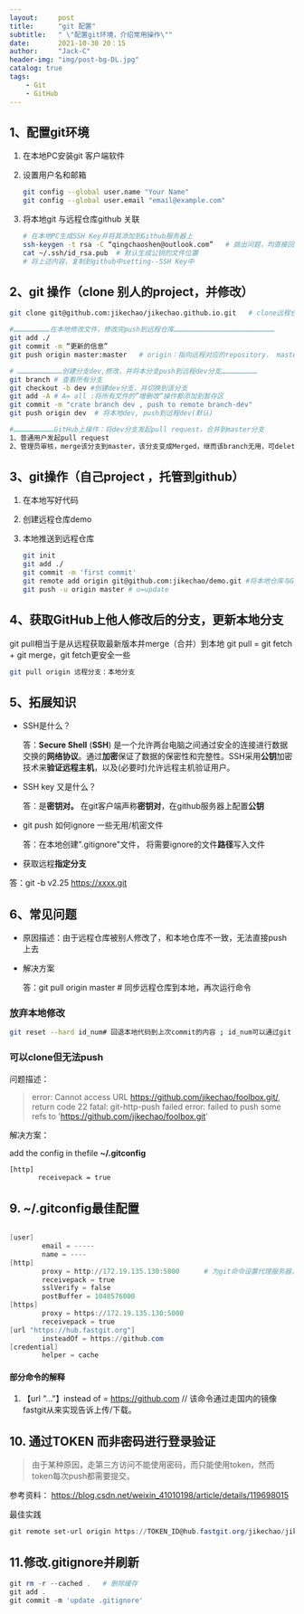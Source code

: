 ```yaml
---
layout:     post
title:      "git 配置"
subtitle:   " \"配置git环境，介绍常用操作\""
date:       2021-10-30 20：15
author:     "Jack-C"
header-img: "img/post-bg-DL.jpg"
catalog: true
tags:
    - Git
    - GitHub
---
```


## 1、配置git环境

1. 在本地PC安装git 客户端软件

2. 设置用户名和邮箱

   ```bash
   git config --global user.name "Your Name"
   git config --global user.email "email@example.com"
   ```

3. 将本地git 与远程仓库github 关联

   ```bash
   # 在本地PC生成SSH Key并将其添加到Github服务器上
   ssh-keygen -t rsa -C “qingchaoshen@outlook.com”   # 跳出问题，均直接回车，使用默认
   cat ~/.ssh/id_rsa.pub  # 默认生成公钥的文件位置
   # 将上述内容，复制到github中setting--SSH Key中
   ```

## 2、git 操作（clone 别人的project，并修改）

```bash
git clone git@github.com:jikechao/jikechao.github.io.git   # clone远程仓库到本地

#………………………在本地修改文件，修改完push到远程仓库………………………………………………………………… 
git add ./
git commit -m “更新的信息”
git push origin master:master   # origin：指向远程对应的repository， master：master ->本地分知：远程分支

# ……………………………创建分支dev,修改，并将本分支push到远程dev分支………………………
git branch # 查看所有分支
git checkout -b dev #创建dev分支，并切换到该分支
git add -A # A= all :将所有文件的”增删改“操作都添加到暂存区
git commit -m "crate branch dev , push to remote branch-dev"
git push origin dev  # 将本地dev, push到远程dev(默认)

#…………………………GitHub上操作：将dev分支发起pull request，合并到master分支
1、普通用户发起pull request
2、管理员审核，merge该分支到master，该分支变成Merged，继而该branch无用，可delete
```

## 3、git操作（自己project ，托管到github）

1. 在本地写好代码

2. 创建远程仓库demo

3. 本地推送到远程仓库 

   ```bash
   git init
   git add ./
   git commit -m 'first commit'
   git remote add origin git@github.com:jikechao/demo.git #将本地仓库与GitHub关联
   git push -u origin master # u=update
   ```

## 4、获取GitHub上他人修改后的分支，更新本地分支

git pull相当于是从远程获取最新版本并merge（合并）到本地     git pull = git fetch + git merge，git fetch更安全一些

```bash
git pull origin 远程分支：本地分支
```




## 5、拓展知识

* SSH是什么？

  答：**Secure Shell** (**SSH**) 是一个允许两台电脑之间通过安全的连接进行数据交换的**网络协议**。通过**加密**保证了数据的保密性和完整性。SSH采用**公钥**加密技术来**验证远程主机**，以及(必要时)允许远程主机验证用户。

* SSH key 又是什么？

  答：是**密钥对。** 在git客户端声称**密钥对**，在github服务器上配置**公钥**

* git push 如何ignore 一些无用/机密文件

   答：在本地创建".gitignore"文件， 将需要ignore的文件**路径**写入文件

*  获取远程**指定分支**

  答：git -b v2.25 https://xxxx.git

## 6、常见问题

* 原因描述：由于远程仓库被别人修改了，和本地仓库不一致，无法直接push上去

* 解决方案

  答：git pull origin master  # 同步远程仓库到本地，再次运行命令

###  放弃本地修改

~~~bash
git reset --hard id_num# 回退本地代码到上次commit的内容 ; id_num可以通过git reflog/log查看
~~~



### 可以clone但无法push

问题描述：

> error: Cannot access URL https://github.com/jikechao/foolbox.git/, return code 22
> fatal: git-http-push failed
> error: failed to push some refs to 'https://github.com/jikechao/foolbox.git'

解决方案：

add the config in thefile  **~/.gitconfig**

```bash
[http]
       receivepack = true
```







## 9. ~/.gitconfig最佳配置

```powershell

[user]
        email = -----
        name = ----
[http]
        proxy = http://172.19.135.130:5000      # 为git命令设置代理服务器，使他能够访问外网
        receivepack = true
        sslVerify = false
        postBuffer = 1048576000
[https]
        proxy = https://172.19.135.130:5000
        receivepack = true
[url "https://hub.fastgit.org"]
        insteadOf = https://github.com
[credential]
        helper = cache
```

#### 部分命令的解释

1. 【url "..."】instead of = https://github.com   // 该命令通过走国内的镜像fastgit从来实现告诉上传/下载。



## 10. 通过TOKEN 而非密码进行登录验证

> 由于某种原因，走第三方访问不能使用密码，而只能使用token，然而token每次push都需要提交。

参考资料： https://blog.csdn.net/weixin_41010198/article/details/119698015



最佳实践

```powershell
git remote set-url origin https://TOKEN_ID@hub.fastgit.org/jikechao/jikechao.github.io.git
```

## 11.修改.gitignore并刷新

```powershell
git rm -r --cached .   # 删除缓存
git add .
git commit -m 'update .gitignore'
```





